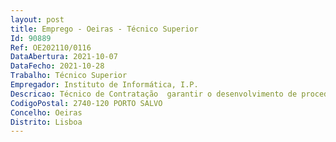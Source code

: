 ```yaml
--- 
layout: post
title: Emprego - Oeiras - Técnico Superior
Id: 90889
Ref: OE202110/0116
DataAbertura: 2021-10-07
DataFecho: 2021-10-28
Trabalho: Técnico Superior
Empregador: Instituto de Informática, I.P.
Descricao: Técnico de Contratação  garantir o desenvolvimento de procedimentos de aquisição de bens e de serviços para satisfação das necessidades manifestadas pelas diferentes unidades orgânicas do II, em função dos planos estabelecidos e normais legais em vigor, atendendo aos melhores critérios de economia, eficiência e eficácia.
CodigoPostal: 2740-120 PORTO SALVO
Concelho: Oeiras
Distrito: Lisboa
--- 
```

